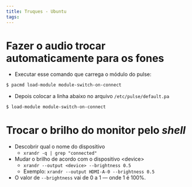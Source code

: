```yaml
---
title: Truques - Ubuntu
tags: 
---
```

# Fazer o audio trocar automaticamente para os fones
- Executar esse comando que carrega o módulo do pulse:
```bash
$ pacmd load-module module-switch-on-connect
```
- Depois colocar a linha abaixo no arquivo `/etc/pulse/default.pa`
```bash
$ load-module module-switch-on-connect
```

# Trocar o brilho do monitor pelo *shell*
- Descobrir qual o nome do dispositivo
	- `xrandr -q | grep "connected"`
- Mudar o brilho de acordo com o dispositivo \<device>
	- `xrandr --output <device> --brightness 0.5`
	- Exemplo: `xrandr --output HDMI-A-0 --brightness 0.5`
- O valor de `--brightness` vai de 0 a 1 —  onde 1 é 100%.